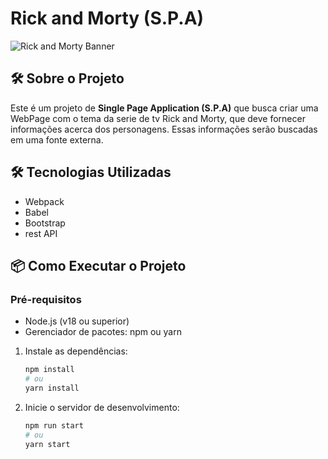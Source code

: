 # Rick and Morty (S.P.A)

![Rick and Morty Banner](https://rickandmortyapi.com/api/character/avatar/1.jpeg)

## 🛠️ Sobre o Projeto

Este é um projeto de **Single Page Application (S.P.A)** que busca criar uma WebPage com o tema da serie de tv Rick and Morty, 
que deve fornecer informações acerca dos personagens. Essas informações serão buscadas em uma fonte externa.

## 🛠️ Tecnologias Utilizadas
- Webpack
- Babel
- Bootstrap
- rest API

## 📦 Como Executar o Projeto

### Pré-requisitos
- Node.js (v18 ou superior)
- Gerenciador de pacotes: npm ou yarn

1. Instale as dependências:
   ```bash
   npm install
   # ou
   yarn install
   
2. Inicie o servidor de desenvolvimento:
   ```bash
   npm run start
   # ou
   yarn start
